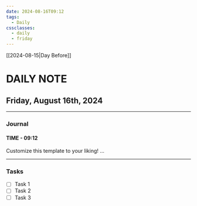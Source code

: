 ```yaml
---
date: 2024-08-16T09:12
tags:
  - Daily
cssclasses:
  - daily
  - friday
---
```

[[2024-08-15|Day Before]]
# DAILY NOTE
## Friday, August 16th, 2024
***
### Journal
#### TIME - 09:12
Customize this template to your liking!
...
***
### Tasks
- [ ] Task 1
- [ ] Task 2
- [ ] Task 3